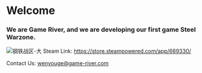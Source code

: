 # Welcome

### We are Game River, and we are developing our first game Steel Warzone.
![钢铁战区-大](https://user-images.githubusercontent.com/6749414/142893962-be2c9e3c-5e90-49a2-af34-d8403de08e6d.png)
Steam Link: <a href="https://store.steampowered.com/app/669330/"> https://store.steampowered.com/app/669330/ </a>

Contact Us: wenyouge@game-river.com
